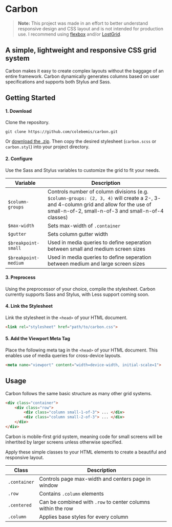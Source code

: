 Carbon
===

> **Note:** This project was made in an effort to better understand responsive design and CSS layout and is not intended for production use. I recommend using [flexbox](https://css-tricks.com/snippets/css/a-guide-to-flexbox/) and/or [LostGrid](https://github.com/peterramsing/lost).

## A simple, lightweight and responsive CSS grid system

Carbon makes it easy to create complex layouts without the baggage of an entire framework. Carbon dynamically generates columns based on user specifications and supports both Stylus and Sass.


Getting Started
---

#### 1. Download

Clone the repository.

```
git clone https://github.com/colebemis/carbon.git
```

Or [download the .zip](https://github.com/colebemis/carbon/archive/master.zip). Then copy the desired stylesheet (`carbon.scss` or `carbon.styl`) into your project directory.

#### 2. Configure

Use the Sass and Stylus variables to customize the grid to fit your needs.

| Variable | Description |
| --- | --- |
|`$column-groups`| Controls number of column divisions (e.g. `$column-groups: (2, 3, 4)` will create a 2-, 3- and 4-column grid and allow for the use of small-n-of-2, small-n-of-3 and small-n-of-4 classes) |
|`$max-width`| Sets max-width of `.container`  |
|`$gutter`| Sets column gutter width |
|`$breakpoint-small`| Used in media queries to define seperation between small and medium screen sizes |
|`$breakpoint-medium`| Used in media queries to define seperation between medium and large screen sizes |

#### 3. Preprocess

Using the preprocessor of your choice, compile the stylesheet. Carbon currently supports Sass and Stylus, with Less support coming soon.

#### 4. Link the Stylesheet

Link the stylesheet in the `<head>` of your HTML document.

```html
<link rel="stylesheet" href="path/to/carbon.css">
```

#### 5. Add the Viewport Meta Tag

Place the following meta tag in the `<head>` of your HTML document. This enables use of media queries for cross-device layouts.

```html
<meta name="viewport" content="width=device-width, initial-scale=1">
```

Usage
---
Carbon follows the same basic structure as many other grid systems.

```html
<div class="container">
    <div class="row">
        <div class="column small-1-of-3"> ... </div>
        <div class="column small-2-of-3"> ... </div>
    </div>
</div>
```

Carbon is mobile-first grid system, meaning code for small screens will be inhertited by larger screens unless otherwise specified.

Apply these simple classes to your HTML elements to create a beautiful and responsive layout.

| Class | Description |
| --- | --- |
| `.container` | Controls page max-width and centers page in window |
| `.row` | Contains `.column` elements |
| `.centered` | Can be combined with `.row` to center columns within the row |
| `.column` | Applies base styles for every column |



